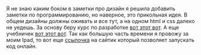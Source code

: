 Я не знаю каким боком в заметки про дизайн я решила добавить заметки по программированию, но наверное, это прикольная идея. В общем дизайны должны оживать и все тут, а на одном html и css далеко не уедешь. 
За основу беру курс по разработке [вот этот вот](https://youtube.com/playlist?list=PLKaafC45L_SSUUku_N10BBkVWXkKzqZFI&si=DC4dETb3ZIn_pIXu). А еще учебничек [вот этот вот](https://learn.javascript.ru/). Так как большую часть времени я провожу за моим Ipad, то  вот еще [ссылочка](https://codepen.io/) на сайтик который позволяет запускать код онлайн.
